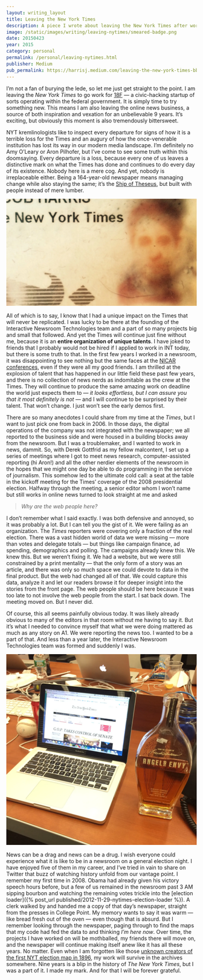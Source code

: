 ```yaml
---
layout: writing_layout
title: Leaving the New York Times
description: A piece I wrote about leaving the New York Times after working there for nine years
image: /static/images/writing/leaving-nytimes/smeared-badge.png
date: 20150423
year: 2015
category: personal
permalink: /personal/leaving-nytimes.html
publisher: Medium
pub_permalink: https://harrisj.medium.com/leaving-the-new-york-times-bb3e73adc61f
---
```

I’m not a fan of burying the lede, so let me just get straight to the point. I am leaving the _New York Times_ to go work for [18F](http://18f.gsa.gov/) — a civic-hacking startup of sorts operating within the federal government. It is simply time to try something new. This means I am also leaving the online news business, a source of both inspiration and vexation for an unbelievable 9 years. It’s exciting, but obviously this moment is also tremendously bittersweet.

NYT kremlinologists like to inspect every departure for signs of how it is a terrible loss for the Times and an augury of how the once-venerable institution has lost its way in our modern media landscape. I’m definitely no Amy O’Leary or Aron Pilhofer, but I’ve come to see some truth within this doomsaying. Every departure is a loss, because every one of us leaves a distinctive mark on what the Times has done and continues to do every day of its existence. Nobody here is a mere cog. And yet, nobody is irreplaceable either. Being a 164-year-old newspaper means managing change while also staying the same; it’s the [Ship of Theseus](https://en.wikipedia.org/wiki/Ship_of_Theseus), but built with people instead of mere lumber.

![Over the years, the ink for my company ID has bled onto the plastic of my wallet’s display window, creating a ghost of me. ><](/static/images/writing/leaving-nytimes/smeared-badge.png)

All of which is to say, I know that I had a unique impact on the Times that will never be replicated. I was lucky to be there at the founding of the Interactive Newsroom Technologies team and a part of so many projects big and small that followed. And yet the Times will continue just fine without me, because it is an **entire organization of unique talents**. I have joked to friends that I probably would not be hired if I applied to work in INT today, but there is some truth to that. In the first few years I worked in a newsroom, it was disappointing to see nothing but the same faces at the [NICAR conferences](http://www.ire.org/nicar/), even if they were all my good friends. I am thrilled at the explosion of talent that has happened in our little field these past few years, and there is no collection of news nerds as indomitable as the crew at the Times. They will continue to produce the same amazing work on deadline the world just expects them to — _it looks effortless, but I can assure you that it most definitely is not_ — and I will continue to be surprised by their talent. That won’t change. I just won’t see the early demos first.

There are so many anecdotes I could share from my time at the _Times_, but I want to just pick one from back in 2006. In those days, the digital operations of the company was not integrated with the newspaper; we all reported to the business side and were housed in a building blocks away from the newsroom. But I was a troublemaker, and I wanted to work in news, dammit. So, with Derek Gottfrid as my fellow malcontent, I set up a series of meetings where I got to meet news research, computer-assisted reporting (hi Aron!) and all the other nerdier elements of the newsroom in the hopes that we might one day be able to do programming in the service of journalism. This somehow led to the ultimate cold call: a seat at the table in the kickoff meeting for the Times’ coverage of the 2008 presidential election. Halfway through the meeting, a senior editor whom I won’t name but still works in online news turned to look straight at me and asked

> _Why are the web people here?_

I don’t remember what I said exactly. I was both defensive and annoyed, so it was probably a lot. But I can tell you the gist of it. We were failing as an organization. The _Times_ reporters were covering only a fraction of the real election. There was a vast hidden world of data we were missing — more than votes and delegate totals — but things like campaign finance, ad spending, demographics and polling. The campaigns already knew this. We knew this. But we weren’t fixing it. We had a website, but we were still constrained by a print mentality — that the only form of a story was an article, and there was only so much space we could devote to data in the final product. But the web had changed all of that. We could capture this data, analyze it and let our readers browse it for deeper insight into the stories from the front page. The web people should be here because it was too late to not involve the web people from the start. I sat back down. The meeting moved on. But I never did.

Of course, this all seems painfully obvious today. It was likely already obvious to many of the editors in that room without me having to say it. But it’s what I needed to convince myself that what we were doing mattered as much as any story on A1. We were reporting the news too. I wanted to be a part of that. And less than a year later, the Interactive Newsroom Technologies team was formed and suddenly I was.

![A picture of a laptop and bourbon from the NYT election data desk ><](/static/images/writing/leaving-nytimes/election-night-2014.png)

News can be a drag and news can be a drug. I wish everyone could experience what it is like to be in a newsroom on a general election night. I have enjoyed five of them in my career, and I’ve tried in vain to share on Twitter that buzz of watching history unfold from our vantage point. I remember my first time in 2008. Obama had already given his victory speech hours before, but a few of us remained in the newsroom past 3 AM sipping bourbon and watching the remaining votes trickle into the [election loader]({% post_url published/2012-11-29-nytimes-election-loader %}). A clerk walked by and handed me a copy of that day’s newspaper, straight from the presses in College Point. My memory wants to say it was warm — like bread fresh out of the oven — even though that is absurd. But I remember looking through the newspaper, paging through to find the maps that my code had fed the data to and thinking _I’m here now_. Over time, the projects I have worked on will be mothballed, my friends there will move on, and the newspaper will continue making itself anew like it has all these years. No matter. Even when I am forgotten like those [unknown creators of the first NYT election map in 1896](http://www.ericson.net/content/2010/11/first-nyt-election-map/), my work will survive in the archives somewhere. Nine years is a blip in the history of _The New York Times_, but I was a part of it. I made my mark. And for that I will be forever grateful.